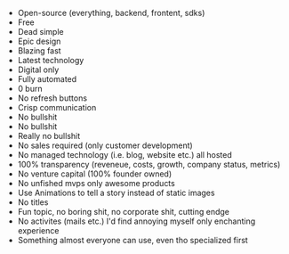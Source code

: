 - Open-source (everything, backend, frontent, sdks)
- Free
- Dead simple
- Epic design
- Blazing fast
- Latest technology
- Digital only
- Fully automated
- 0 burn
- No refresh buttons
- Crisp communication
- No bullshit
- No bullshit
- Really no bullshit
- No sales required (only customer development)
- No managed technology (i.e. blog, website etc.) all hosted
- 100% transparency (reveneue, costs, growth, company status, metrics)
- No venture capital (100% founder owned)
- No unfished mvps only awesome products
- Use Animations to tell a story instead of static images
- No titles
- Fun topic, no boring shit, no corporate shit, cutting endge
- No activites (mails etc.) I'd find annoying myself only enchanting experience
- Something almost everyone can use, even tho specialized first
